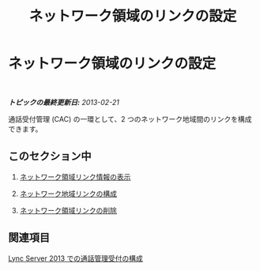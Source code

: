 ﻿---
title: ネットワーク領域のリンクの設定
TOCTitle: ネットワーク領域のリンクの設定
ms:assetid: 5ba6c80a-4124-437f-b57a-8d10534cf209
ms:mtpsurl: https://technet.microsoft.com/ja-jp/library/JJ688070(v=OCS.15)
ms:contentKeyID: 49886972
ms.date: 05/19/2016
mtps_version: v=OCS.15
ms.translationtype: HT
---

# ネットワーク領域のリンクの設定

 

_**トピックの最終更新日:** 2013-02-21_

通話受付管理 (CAC) の一環として、2 つのネットワーク地域間のリンクを構成できます。

## このセクション中

1.  [ネットワーク領域リンク情報の表示](lync-server-2013-viewing-network-region-link-information.md)

2.  [ネットワーク地域リンクの構成](lync-server-2013-configuring-network-region-links.md)

3.  [ネットワーク領域リンクの削除](lync-server-2013-deleting-network-region-links.md)

## 関連項目

[Lync Server 2013 での通話管理受付の構成](lync-server-2013-configure-call-admission-control.md)

